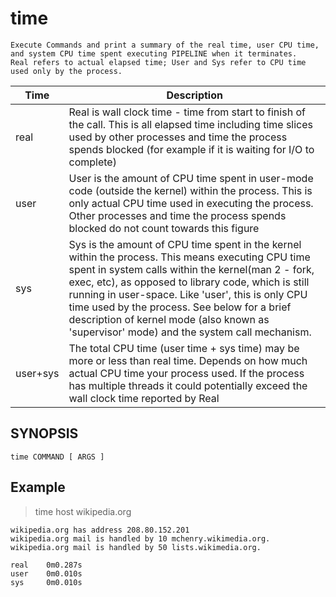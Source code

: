 # time

    Execute Commands and print a summary of the real time, user CPU time, and system CPU time spent executing PIPELINE when it terminates.
    Real refers to actual elapsed time; User and Sys refer to CPU time used only by the process.

|Time|Description|
|--|--|
|real|Real is wall clock time - time from start to finish of the call. This is all elapsed time including time slices used by other processes and time the process spends blocked (for example if it is waiting for I/O to complete)|
|user|User is the amount of CPU time spent in user-mode code (outside the kernel) within the process. This is only actual CPU time used in executing the process. Other processes and time the process spends blocked do not count towards this figure|
|sys|Sys is the amount of CPU time spent in the kernel within the process. This means executing CPU time spent in system calls within the kernel(man 2 - fork, exec, etc), as opposed to library code, which is still running in user-space. Like 'user', this is only CPU time used by the process. See below for a brief description of kernel mode (also known as 'supervisor' mode) and the system call mechanism.|
|user+sys|The total CPU time (user time + sys time) may be more or less than real time. Depends on how much actual CPU time your process used. If the process has multiple threads it could potentially exceed the wall clock time reported by Real|

## SYNOPSIS

`time COMMAND [ ARGS ]`

## Example

> time host wikipedia.org

    wikipedia.org has address 208.80.152.201
    wikipedia.org mail is handled by 10 mchenry.wikimedia.org.
    wikipedia.org mail is handled by 50 lists.wikimedia.org.

    real    0m0.287s
    user    0m0.010s
    sys     0m0.010s
